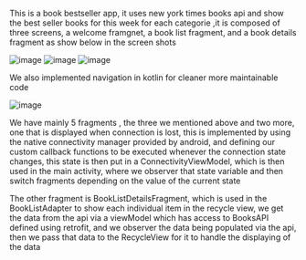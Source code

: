 This is a book bestseller app, it uses new york times books api and show the best seller books for this week for each categorie ,it is composed of three screens, a welcome framgnet, a book list fragment, and a book details fragment as show below in the screen shots

![image](https://github.com/YassineRaboudi007/MobileBookApp/assets/93160741/fa0b1aea-64af-4dc0-9382-e7c07610a160)
![image](https://github.com/YassineRaboudi007/MobileBookApp/assets/93160741/3bbfc6fe-4dce-4b03-8fcf-fdcbd1f57d3d)
![image](https://github.com/YassineRaboudi007/MobileBookApp/assets/93160741/501b762f-3c22-4bb3-a7a1-900f498bc519)

We also implemented navigation in kotlin for cleaner more maintainable code

![image](https://github.com/YassineRaboudi007/MobileBookApp/assets/93160741/8e699003-3094-4c70-9af1-8be0e3a20d1e)

We have mainly 5 fragments , the three we mentioned above and two more, one that is displayed when connection is lost, this is implemented by using the native connectivity manager provided by android, and defining our custom callback
functions to be executed whenever the connection state changes, this state is then put in a ConnectivityViewModel, which is then used in the main activity, where we observer that state variable and then switch fragments depending 
on the value of the current state

The other fragment is BookListDetailsFragment, which is used in the BookListAdapter to show each individual item in the recycle view, we get the data from the api via a viewModel which has access to BooksAPI defined using 
retrofit, and we observer the data being populated via the api, then we pass that data to the RecycleView for it to handle the displaying of the data


